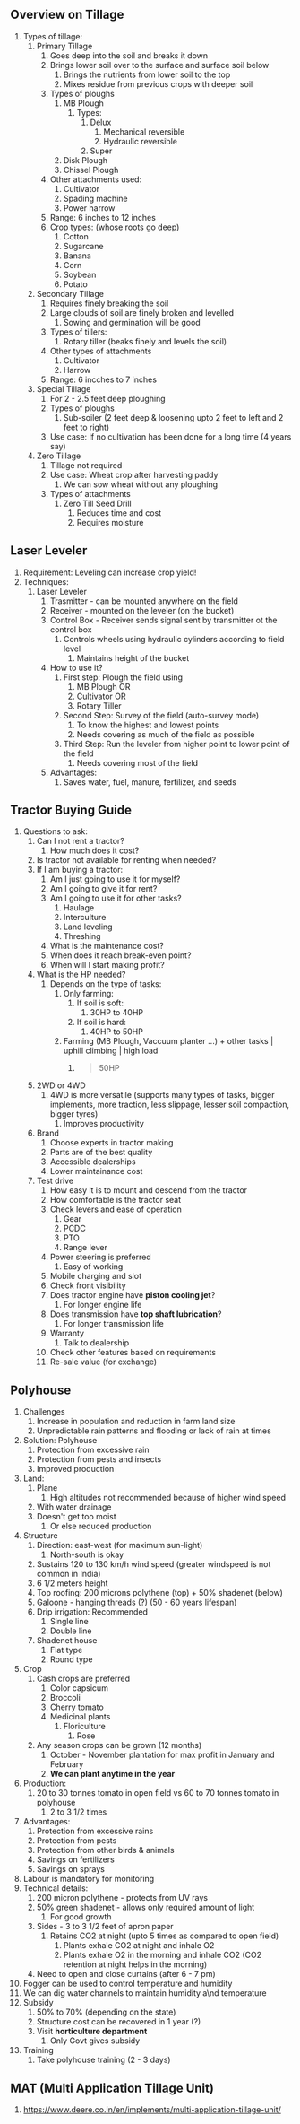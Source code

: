## Overview on Tillage ##
1. Types of tillage:
	1. Primary Tillage
		1. Goes deep into the soil and breaks it down
		2. Brings lower soil over to the surface and surface soil below
			1. Brings the nutrients from lower soil to the top
			2. Mixes residue from previous crops with deeper soil
		3. Types of ploughs
			1. MB Plough
				1. Types:
					1. Delux
						1. Mechanical reversible
						2. Hydraulic reversible
					2. Super
			2. Disk Plough
			3. Chissel Plough
		4. Other attachments used:
			1. Cultivator
			2. Spading machine
			3. Power harrow
		5. Range: 6 inches to 12 inches
		6. Crop types: (whose roots go deep)
			1. Cotton
			2. Sugarcane
			3. Banana
			4. Corn
			5. Soybean
			6. Potato
	2. Secondary Tillage
		1. Requires finely breaking the soil
		2. Large clouds of soil are finely broken and levelled
			1. Sowing and germination will be good
		3. Types of tillers:
			1. Rotary tiller (beaks finely and levels the soil)
		4. Other types of attachments
			1. Cultivator
			2. Harrow
		5. Range: 6 incches to 7 inches
	3. Special Tillage
		1. For 2 - 2.5 feet deep ploughing
		2. Types of ploughs
			1. Sub-soiler (2 feet deep & loosening upto 2 feet to left and 2 feet to right)
		3. Use case: If no cultivation has been done for a long time (4 years say)
	4. Zero Tillage
		1. Tillage not required
		2. Use case: Wheat crop after harvesting paddy
			1. We can sow wheat without any ploughing
		3. Types of attachments
			1. Zero Till Seed Drill
				1. Reduces time and cost
				2. Requires moisture
				
## Laser Leveler ##
1. Requirement: Leveling can increase crop yield!
2. Techniques:
	1. Laser Leveler
		1. Trasmitter - can be mounted anywhere on the field
		2. Receiver - mounted on the leveler (on the bucket)
		3. Control Box - Receiver sends signal sent by transmitter ot the control box
			1. Controls wheels using hydraulic cylinders according to field level
				1. Maintains height of the bucket
		4. How to use it?
			1. First step: Plough the field using
				1. MB Plough OR
				2. Cultivator OR
				3. Rotary Tiller
			2. Second Step: Survey of the field (auto-survey mode)
				1. To know the highest and lowest points
				2. Needs covering as much of the field as possible
			3. Third Step: Run the leveler from higher point to lower point of the field
				1. Needs covering most of the field
		5. Advantages:
			1. Saves water, fuel, manure, fertilizer, and seeds
			
## Tractor Buying Guide ##
1. Questions to ask:
	1. Can I not rent a tractor?
		1. How much does it cost?
	2. Is tractor not available for renting when needed?
	3. If I am buying a tractor:
		1. Am I just going to use it for myself?
		2. Am I going to give it for rent?
		3. Am I going to use it for other tasks?
			1. Haulage
			2. Interculture
			3. Land leveling
			4. Threshing
		4. What is the maintenance cost?
		5. When does it reach break-even point?
		6. When will I start making profit?
	4. What is the HP needed?
		1. Depends on the type of tasks:
			1. Only farming:
				1. If soil is soft:
					1. 30HP to 40HP
				2. If soil is hard:
					1. 40HP to 50HP
			2. Farming (MB Plough, Vaccuum planter ...) + other tasks | uphill climbing | high load
				1. > 50HP
	5. 2WD or 4WD
		1. 4WD is more versatile (supports many types of tasks, bigger implements, more traction, less slippage, lesser soil compaction, bigger tyres)
			1. Improves productivity
	6. Brand
		1. Choose experts in tractor making
		2. Parts are of the best quality
		3. Accessible dealerships
		4. Lower maintainance cost
	7. Test drive
		1. How easy it is to mount and descend from the tractor
		2. How comfortable is the tractor seat
		3. Check levers and ease of operation
			1. Gear
			2. PCDC
			3. PTO
			4. Range lever
		4. Power steering is preferred
			1. Easy of working
		5. Mobile charging and slot
		6. Check front visibility
		7. Does tractor engine have **piston cooling jet**?
			1. For longer engine life
		8. Does transmission have **top shaft lubrication**?
			1. For longer transmission life
		9. Warranty
			1. Talk to dealership
		10. Check other features based on requirements
		11. Re-sale value (for exchange)

## Polyhouse ##
1. Challenges
	1. Increase in population and reduction in farm land size
	2. Unpredictable rain patterns and flooding or lack of rain at times
2. Solution: Polyhouse
	1. Protection from excessive rain
	2. Protection from pests and insects
	3. Improved production
3. Land:
	1. Plane
		1. High altitudes not recommended because of higher wind speed
	2. With water drainage
	3. Doesn't get too moist
		1. Or else reduced production
4. Structure
	1. Direction: east-west (for maximum sun-light)
		1. North-south is okay
	2. Sustains 120 to 130 km/h wind speed (greater windspeed is not common in India)
	3. 6 1/2 meters height
	4. Top roofing: 200 microns polythene (top) + 50% shadenet (below)
	5. Galoone - hanging threads (?) (50 - 60 years lifespan)
	6. Drip irrigation: Recommended
		1. Single line 
		2. Double line
	7. Shadenet house
		1. Flat type
		2. Round type
5. Crop
	1. Cash crops are preferred
		1. Color capsicum
		2. Broccoli
		3. Cherry tomato
		4. Medicinal plants
			1. Floriculture
				1. Rose
	2. Any season crops can be grown (12 months)
		1. October - November plantation for max profit in January and February
		2. **We can plant anytime in the year**
6. Production:
	1. 20 to 30 tonnes tomato in open field vs 60 to 70 tonnes tomato in polyhouse
		1. 2 to 3 1/2 times
7. Advantages:
	1. Protection from excessive rains
	2. Protection from pests
	3. Protection from other birds & animals
	4. Savings on fertilizers
	5. Savings on sprays
8. Labour is mandatory for monitoring
9. Technical details:
	1. 200 micron polythene - protects from UV rays
	2. 50% green shadenet - allows only required amount of light
		1. For good growth
	3. Sides - 3 to 3 1/2 feet of apron paper
		1. Retains CO2 at night (upto 5 times as compared to open field)
			1. Plants exhale CO2 at night and inhale O2
			2. Plants exhale O2 in the morning and inhale CO2 (CO2 retention at night helps in the morning)
	4. Need to open and close curtains (after 6 - 7 pm)
10. Fogger can be used to control temperature and humidity
11. We can dig water channels to maintain humidity a\nd temperature
12. Subsidy
	1. 50% to 70% (depending on the state)
	2. Structure cost can be recovered in 1 year (?)
	3. Visit **horticulture department**
		1. Only Govt gives subsidy
13. Training
	1. Take polyhouse training (2 - 3 days)
				
## MAT (Multi Application Tillage Unit) ##
1. https://www.deere.co.in/en/implements/multi-application-tillage-unit/
